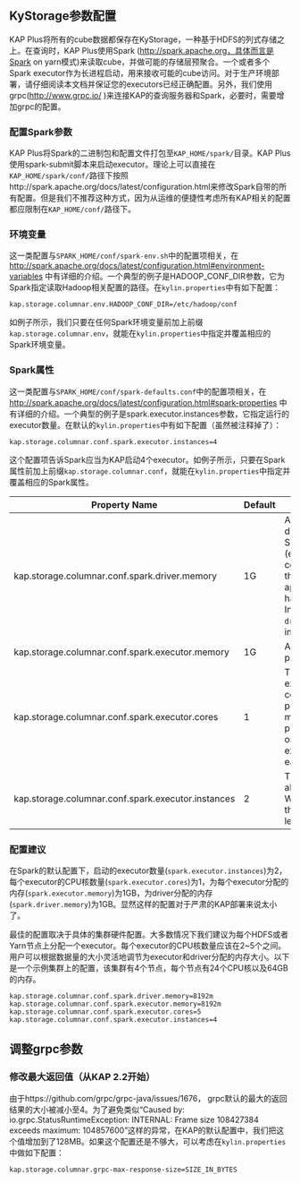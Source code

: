 ## KyStorage参数配置
KAP Plus将所有的cube数据都保存在KyStorage，一种基于HDFS的列式存储之上。在查询时，KAP Plus使用Spark (http://spark.apache.org，具体而言是Spark on yarn模式)来读取cube，并做可能的存储层预聚合。一个或者多个Spark executor作为长进程启动，用来接收可能的cube访问。对于生产环境部署，请仔细阅读本文档并保证您的executors已经正确配置。另外，我们使用grpc(http://www.grpc.io/ )来连接KAP的查询服务器和Spark，必要时，需要增加grpc的配置。

### 配置Spark参数

KAP Plus将Spark的二进制包和配置文件打包至`KAP_HOME/spark/`目录。KAP Plus使用spark-submit脚本来启动executor。理论上可以直接在`KAP_HOME/spark/conf/`路径下按照http://spark.apache.org/docs/latest/configuration.html来修改Spark自带的所有配置。但是我们不推荐这种方式，因为从运维的便捷性考虑所有KAP相关的配置都应限制在`KAP_HOME/conf/`路径下。

### 环境变量

这一类配置与`SPARK_HOME/conf/spark-env.sh`中的配置项相关，在 http://spark.apache.org/docs/latest/configuration.html#environment-variables 中有详细的介绍。一个典型的例子是HADOOP_CONF_DIR参数，它为Spark指定读取Hadoop相关配置的路径。在`kylin.properties`中有如下配置：

```
kap.storage.columnar.env.HADOOP_CONF_DIR=/etc/hadoop/conf
```

如例子所示，我们只要在任何Spark环境变量前加上前缀`kap.storage.columnar.env`，就能在`kylin.properties`中指定并覆盖相应的Spark环境变量。

### Spark属性

这一类配置与`SPARK_HOME/conf/spark-defaults.conf`中的配置项相关，在 http://spark.apache.org/docs/latest/configuration.html#spark-properties 中有详细的介绍。一个典型的例子是spark.executor.instances参数，它指定运行的executor数量。在默认的`kylin.properties`中有如下配置（虽然被注释掉了）：

  ```
kap.storage.columnar.conf.spark.executor.instances=4
  ```

这个配置项告诉Spark应当为KAP启动4个executor。如例子所示，只要在Spark属性前加上前缀`kap.storage.columnar.conf`，就能在`kylin.properties`中指定并覆盖相应的Spark属性。

| Property Name                            | Default | Meaning                                  |
| ---------------------------------------- | ------- | ---------------------------------------- |
| kap.storage.columnar.conf.spark.driver.memory | 1G      | Amount of memory to use for the driver process, i.e. where SparkContext is initialized. (e.g. `1g`, `2g`). *Note:* In client mode, this config must not be set through the `SparkConf` directly in your application, because the driver JVM has already started at that point. Instead, please set this through the `--driver-memory` command line option or in your default properties file. |
| kap.storage.columnar.conf.spark.executor.memory | 1G      | Amount of memory to use per executor process (e.g. `2g`, `8g`). |
| kap.storage.columnar.conf.spark.executor.cores | 1       | The number of cores to use on each executor. In standalone and Mesos coarse-grained modes, setting this parameter allows an application to run multiple executors on the same worker, provided that there are enough cores on that worker. Otherwise, only one executor per application will run on each worker. |
| kap.storage.columnar.conf.spark.executor.instances | 2       | The number of executors for static allocation. With `spark.dynamicAllocation.enabled`, the initial set of executors will be at least this large. |

### 配置建议

在Spark的默认配置下，启动的executor数量(`spark.executor.instances`)为2，每个executor的CPU核数量(`spark.executor.cores`)为1，为每个executor分配的内存(`spark.executor.memory`)为1GB，为driver分配的内存(`spark.driver.memory`)为1GB。显然这样的配置对于严肃的KAP部署来说太小了。

最佳的配置取决于具体的集群硬件配置。大多数情况下我们建议为每个HDFS或者Yarn节点上分配一个executor。每个executor的CPU核数量应该在2~5个之间。用户可以根据数据量的大小灵活地调节为executor和driver分配的内存大小。以下是一个示例集群上的配置，该集群有4个节点，每个节点有24个CPU核以及64GB的内存。

  ```
kap.storage.columnar.conf.spark.driver.memory=8192m
kap.storage.columnar.conf.spark.executor.memory=8192m
kap.storage.columnar.conf.spark.executor.cores=5
kap.storage.columnar.conf.spark.executor.instances=4
  ```

## 调整grpc参数

### 修改最大返回值（从KAP 2.2开始）

由于https://github.com/grpc/grpc-java/issues/1676， grpc默认的最大的返回结果的大小被减小至4。为了避免类似“Caused by: io.grpc.StatusRuntimeException: INTERNAL: Frame size 108427384 exceeds maximum: 104857600”这样的异常，在KAP的默认配置中，我们把这个值增加到了128MB。如果这个配置还是不够大，可以考虑在`kylin.properties`中做如下配置：


```
kap.storage.columnar.grpc-max-response-size=SIZE_IN_BYTES
```

